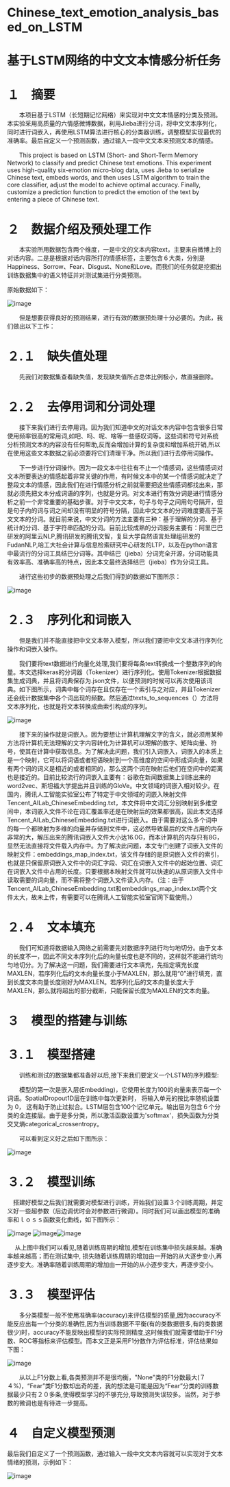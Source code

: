 # Chinese_text_emotion_analysis_based_on_LSTM
# 基于LSTM网络的中文文本情感分析任务
# １　摘要
　　本项目基于LSTM（长短期记忆网络）来实现对中文文本情感的分类及预测。本实验采用高质量的六情感微博数据，利用Jieba进行分词，将中文文本序列化，同时进行词嵌入，再使用LSTM算法进行核心的分类器训练，调整模型实现最优的准确率。最后自定义一个预测函数，通过输入一段中文文本来预测文本的情感。

　　This project is based on LSTM (Short- and Short-Term Memory Network) to classify and predict Chinese text emotions. This experiment uses high-quality six-emotion micro-blog data, uses Jieba to serialize Chinese text, embeds words, and then uses LSTM algorithm to train the core classifier, adjust the model to achieve optimal accuracy. Finally, customize a prediction function to predict the emotion of the text by entering a piece of Chinese text.

# ２　数据介绍及预处理工作
　　本实验所用数据包含两个维度，一是中文的文本内容text，主要来自微博上的对话内容。二是是根据对话内容所打的情感标签，主要包含６大类，分别是Happiness、Sorrow、Fear、Disgust、None和Love。而我们的任务就是挖掘出训练数据集中的语义特征并对测试集进行分类预测。

原始数据如下：

![image](https://user-images.githubusercontent.com/65441161/143911565-84c52c4b-6612-4ed6-8bef-91f67dd5e025.png)

　　但是想要获得良好的预测结果，进行有效的数据预处理十分必要的。为此，我们做出以下工作：

# ２.１　缺失值处理
　　先我们对数据集查看缺失值，发现缺失值所占总体比例极小，故直接删除。

# ２.２　去停用词和分词处理
　　接下来我们进行去停用词。因为我们知道中文的对话文本内容中包含很多日常使用频率很高的常用词,如吧、吗、呢、啥等一些感叹词等。这些词和符号对系统分析预测文本的内容没有任何帮助,反而会增加计算的复杂度和增加系统开销,所以在使用这些文本数据之前必须要将它们清理干净。所以我们进行去停用词操作。

　　下一步进行分词操作。因为一段文本中往往有不止一个情感词，这些情感词对文本所要表达的情感起着非常关键的作用，有时候文本中的某一个情感词就决定了整段文本的情感，因此我们在进行情感分析之前就需要把这些情感词都找出来，那就必须先把文本分成词语的序列，也就是分词。对文本进行有效分词是进行情感分析之前一个非常重要的基础步骤。对于中文文本，句子与句子之间用句号隔开，但是句子内的词与词之间却没有明显的符号分隔，因此中文文本的分词难度要高于英文文本的分词。就目前来说，中文分词的方法主要有三种：基于理解的分词、基于统计的分词、基于字符串匹配的分词。目前比较成熟的分词服务主要有：阿里巴巴研发的阿里云NLP,腾讯研发的腾讯文智，复旦大学自然语言处理组研发的FudanNLP,哈工大社会计算与信息检索研究中心研发的LTP，以及在python语言中最流行的分词工具结巴分词等。其中结巴（jieba）分词完全开源，分词功能具有效率高、准确率高的特点，因此本文最终选择结巴（jieba）作为分词工具。

　　进行这些初步的数据预处理之后我们得到的数据如下图所示：
  
![image](https://user-images.githubusercontent.com/65441161/143913601-55f7b2ff-bce8-408c-889b-2c6f7e3824d8.png)

# ２.３　序列化和词嵌入
　　但是我们并不能直接把中文文本带入模型，所以我们要把中文文本进行序列化操作和词嵌入操作。

　　我们要将text数据进行向量化处理,我们要将每条text转换成一个整数序列的向量。本文选择keras的分词器（Tokenizer）进行序列化。使用Tokenizer根据数据集生成词典，并且将词典保存为.json文件，以便预测的时候可以再次使用该词典。如下图所示，词典中每个词存在且仅存在一个索引与之对应，并且Tokenizer还会统计数据集中各个词出现的频数。然后通过texts_to_sequences（）方法将文本序列化，也就是将文本转换成由索引构成的序列。
  
![image](https://user-images.githubusercontent.com/65441161/143914764-980a97a8-b20d-4fc7-96b6-12b96cd5be11.png)

　　接下来的操作就是词嵌入。因为要想让计算机理解文字的含义，就必须用某种方法将计算机无法理解的文字内容转化为计算机可以理解的数字、矩阵向量、符号，使其在计算中获取信息。为了解决此问题，我们引入词嵌入，词嵌入的本质上是一个映射，它可以将词语或者短语映射到一个高维度的空间中形成词向量，如果有两个词的词义是相近的或者相同的，那么这两个词在映射后他们在空间中的距离也是接近的。目前比较流行的词嵌入主要有：谷歌在新闻数据集上训练出来的word2vec、斯坦福大学提出并且训练的GloVe。中文领域的词嵌入相对较少。在国内，腾讯人工智能实验室公布了特定于中文领域的词嵌入映射文件Tencent_AILab_ChineseEmbedding.txt，本文件将中文词汇分别映射到多维空间中，本词嵌入文件不论在词汇覆盖率还是在映射后的效果都很高，因此本文选择Tencent_AILab_ChineseEmbedding.txt进行词嵌入。由于需要对这么多个词中的每一个都映射为多维的向量并存储到文件中，这必然导致最后的文件占用的内存非常的大，解压出来的腾讯词嵌入文件大小达16.0G，而本计算机的内存只有8G，显然无法直接将文件载入内存中。为了解决此问题，本文专门创建了词嵌入文件的映射文件：embeddings_map_index.txt，该文件存储的是原词嵌入文件的索引，也就是只保留原词嵌入文件中的词汇字段、词汇在词嵌入文件中的起始位置、词汇在词嵌入文件中占用的长度。只要根据本映射文件就可以快速的从原词嵌入文件中读取需要的词向量，而不需将整个词嵌入文件读入内存。（注：由于Tencent_AILab_ChineseEmbedding.txt和embeddings_map_index.txt两个文件太大，故未上传，有需要可以在腾讯人工智能实验室官网下载使用。）
  
# ２.４　文本填充  
　　我们可知道将数据输入网络之前需要先对数据序列进行均匀地切分。由于文本的长度不一，因此不同文本序列化后的向量长度也是不同的，这样就不能进行统均匀地切分。为了解决这一问题，我们需要进行文本填充，先指定填充长度MAXLEN，若序列化后的文本向量长度小于MAXLEN，那么就用“0”进行填充，直到长度文本向量长度刚好为MAXLEN。若序列化后的文本向量长度大于MAXLEN，那么就将超出的部分截断，只能保留长度为MAXLEN的文本向量。

# ３　模型的搭建与训练
# ３.１　模型搭建  
　　训练和测试的数据集都准备好以后,接下来我们要定义一个LSTM的序列模型:

　　模型的第一次是嵌入层(Embedding)，它使用长度为100的向量来表示每一个词语。SpatialDropout1D层在训练中每次更新时， 将输入单元的按比率随机设置为 0， 这有助于防止过拟合。LSTM层包含100个记忆单元。输出层为包含６个分类的全连接层。由于是多分类，所以激活函数设置为'softmax'，损失函数为分类交叉熵categorical_crossentropy。
  
　　可以看到定义好之后如下图所示：
  
  ![image](https://user-images.githubusercontent.com/65441161/143916671-437c6794-149b-4c76-bc1b-905d962e2175.png)
  
  # ３.２　模型训练
　搭建好模型之后我们就需要对模型进行训练，开始我们设置３个训练周期，并定义好一些超参数（后边调优时会对参数进行微调）。同时我们可以画出模型的准确率和ｌｏｓｓ函数变化曲线，如下图所示：
 
  ![image](https://user-images.githubusercontent.com/65441161/143917367-4606333e-e77c-4e96-bb96-a1b5d77ed16a.png)
![image](https://user-images.githubusercontent.com/65441161/144067117-344fa0d8-874c-4bf2-9bf5-b0777224c543.png)![image](https://user-images.githubusercontent.com/65441161/144067186-81e746f7-7195-4a03-9e6e-dea1ac440eb1.png)

　 从上图中我们可以看见,随着训练周期的增加,模型在训练集中损失越来越。准确率越来越高；而在测试集中, 损失随着训练周期的增加由一开始的从大逐步变小,再逐步变大。准确率随着训练周期的增加由一开始的从小逐步变大，再逐步变小。
 # ３.３　模型评估
　　多分类模型一般不使用准确率(accuracy)来评估模型的质量,因为accuracy不能反应出每一个分类的准确性,因为当训练数据不平衡(有的类数据很多,有的类数据很少)时，accuracy不能反映出模型的实际预测精度,这时候我们就需要借助于F1分数、ROC等指标来评估模型。而本文正是采用F1分数作为评估标准，评估结果如下图：
  
  ![image](https://user-images.githubusercontent.com/65441161/143918460-529a9242-003d-49e2-9859-e121efd956b7.png)

　　从以上F1分数上看,各类预测并不是很均衡，"None"类的F1分数最大(７４%)，“Fear”类F1分数却出奇的差，我的想法是可能是因为“Fear”分类的训练数据最少只有２０多条,使得模型学习的不够充分,导致预测失误较多。当然，对于参数的微调也是有待进一步提高。
# ４　自定义模型预测
最后我们自定义了一个预测函数，通过输入一段中文文本内容就可以实现对于文本情绪的预测，示例如下：

![image](https://user-images.githubusercontent.com/65441161/143919067-4f44368a-c0ba-4267-bc74-302d5a217197.png)

